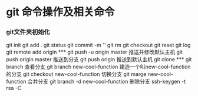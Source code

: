 # git 命令操作及相关命令
### git文件夹初始化
  git init
git add .
git status
git commit -m ''
git rm
git checkout
git reset
git log
git remote add origin ***
git push -u origin master 推送并修改默认主机
git push origin master 推送到分支
git push origin 推送到默认主机
git clone ***
git branch 查看分支
git branch new-cool-function  建造一个叫new-cool-function的分支
git checkout new-cool-function  切换分支
git marge new-cool-function 合并分支
git branch -d new-cool-function 删除分支
ssh-keygen -t rsa -C

